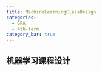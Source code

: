 ```yaml
---
title: MachineLearningClassDesign
categories: 
  - GPA
  - 4th-term
category_bar: true
---
```


## 机器学习课程设计